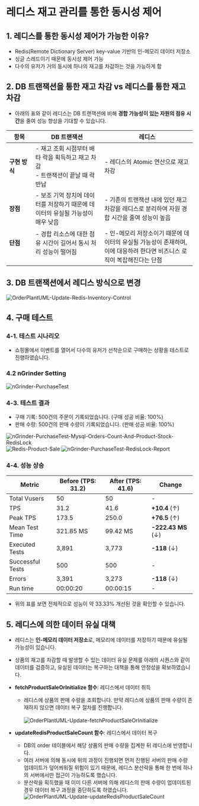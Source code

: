 # 레디스 재고 관리를 통한 동시성 제어

## 1. 레디스를 통한 동시성 제어가 가능한 이유?
  - Redis(Remote Dictionary Server) key-value 기반의 인-메모리 데이터 저장소
  - 싱글 스레드이기 때문에 동시성 제어 가능
  - 다수의 유저가 거의 동시에 하나의 재고를 차감하는 것을 가능하게 함

## 2. DB 트랜잭션을 통한 재고 차감 vs 레디스를 통한 재고 차감
 - 아래의 표와 같이 레디스는 DB 트랜잭션에 비해 **경합 가능성이 있는 자원의 점유 시간**을 줄여 성능 향상을 기대할 수 있습니다.

| 항목| DB 트랜잭션| 레디스                                              |
|-----------------------|------------------------------------------------------|------------------------------------------------------|
| **구현 방식**         | - 재고 조회 시점부터 배타 락을 획득하고 재고 차감<br> - 트랜잭션이 끝날 때 락 반납 | - 레디스의 Atomic 연산으로 재고 차감 |
| **장점**              | - 보조 기억 장치에 데이터를 저장하기 때문에 데이터의 유실될 가능성이 매우 낮음 | - 기존의 트랜잭션 내에 있던 재고 차감을 레디스로 분리하여 자원 경합 시간을 줄여 성능이 높음 |
| **단점**        &nbsp;&nbsp;&nbsp;&nbsp;&nbsp;&nbsp;&nbsp;&nbsp;&nbsp;&nbsp;&nbsp;       | - 경합 리소스에 대한 점유 시간이 길어서 동시 처리 성능이 떨어짐  &nbsp;&nbsp;&nbsp;&nbsp;&nbsp;&nbsp;&nbsp;&nbsp;&nbsp;&nbsp;&nbsp;&nbsp;&nbsp;&nbsp;   | - 인-메모리 저장소이기 때문에 데이터의 유실될 가능성이 존재하며, 이에 대응하려 한다면 비즈니스 로직이 복잡해진다는 단점  |

## 3. DB 트랜잭션에서 레디스 방식으로 변경
![OrderPlantUML-Update-Redis-Inventory-Control](./images/OrderPlantUML-Update-Redis-Inventory-Control.png)

## 4. 구매 테스트
### 4-1. 테스트 시나리오
  - 쇼핑몰에서 이벤트를 열어서 다수의 유저가 선착순으로 구매하는 상황을 테스트로 진행하였습니다.

### 4.2 nGrinder Setting
![nGrinder-PurchaseTest](./images/nGrinder-PurchaseTest.png)

### 4-3. 테스트 결과
  - 구매 기록: 500건의 주문이 기록되었습니다. (구매 성공 비율: 100%)
  - 판매 수량: 500건의 판매 수량이 기록되었습니다. (판매 성공 비율: 100%)

![nGrinder-PurchaseTest-Mysql-Orders-Count-And-Product-Stock-RedisLock](./images/nGrinder-PurchaseTest-Mysql-Orders-Count-And-Product-Stock-RedisLock.png)
![Redis-Product-Sale](./images/Redis-Product-Sale.png)
![nGrinder-PurchaseTest-RedisLock-Report](./images/nGrinder-PurchaseTest-RedisLock-Report.png)

### 4-4. 성능 상승
| Metric              | Before (TPS: 31.2) | After (TPS: 41.6) | Change             |
|---------------------|--------------------|--------------------|---------------------|
| Total Vusers        | 50                 | 50                 | -                   |
| TPS                 | 31.2               | 41.6               | **+10.4** (↑)       |
| Peak TPS            | 173.5              | 250.0              | **+76.5** (↑)       |
| Mean Test Time      | 321.85 MS          | 99.42 MS           | **-222.43 MS** (↓)  |
| Executed Tests      | 3,891              | 3,773              | **-118** (↓)        |
| Successful Tests    | 500                | 500                | -                   |
| Errors              | 3,391              | 3,273              | **-118** (↓)        |
| Run time            | 00:00:20           | 00:00:15           | -                   |

- 위의 표를 보면 전체적으로 성능이 약 33.33% 개선된 것을 확인할 수 있습니다.
    
## 5. 레디스에 의한 데이터 유실 대책 
  - 레디스는 **인-메모리 데이터 저장소**로, 메모리에 데이터를 저장하기 때문에 유실될 가능성이 있습니다.
  - 상품의 재고를 차감할 때 발생할 수 있는 데이터 유실 문제를 아래의 시퀀스와 같이 데이터를 검증하고, 유실된 데이터는 복구하는 대책을 통해 안정성을 확보하였습니다.

  - **fetchProductSaleOrInitialize 함수**: 레디스에서 데이터 취득
    - 레디스에 상품의 판매 수량을 조회합니다. 만약 레디스에 상품의 판매 수량이 존재하지 않으면 데이터 복구 절차를 진행합니다.<br>   
      ![OrderPlantUML-Update-fetchProductSaleOrInitialize](./images/OrderPlantUML-Update-fetchProductSaleOrInitialize.png)

  - **updateRedisProductSaleCount 함수**: 레디스에서 데이터 복구
    - DB의 order 테이블에서 해당 상품의 판매 수량을 집계한 뒤 레디스에 반영합니다.
    - 여러 서버에 의해 동시에 위의 과정이 진행되면 먼저 진행된 서버의 판매 수량 업데이트가 덮어씌워질 위험이 있기 때문에, 레디스 분산락을 통해 한 번에 하나의 서버에서만 접근이 가능하도록 했습니다.
    - 분산락을 획득했을 때 이미 다른 서버에 의해 레디스의 판매 수량이 업데이트된 경우 데이터 복구 과정을 중단하도록 하였습니다.<br>
      ![OrderPlantUML-Update-updateRedisProductSaleCount](./images/OrderPlantUML-Update-updateRedisProductSaleCount.png)
